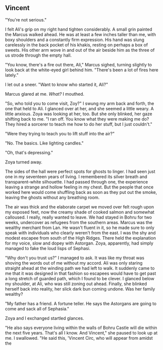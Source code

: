 ## Vincent

"You're not serious."

I felt Ali's grip on my right hand tighten considerably. A small grin painted the  Marcus walked ahead. He was at least a few inches taller than me, with boxy shoulders and a constantly firm expression. His hand was slung carelessly in the back pocket of his khakis, resting on perhaps a box of sweets. His other arm wove in and out of the air beside him as the three of us strode through the empty hall.

"You know, there's a fire out there, Ali," Marcus sighed, turning slightly to look back at the white-eyed girl behind him. "There's been a lot of fires here lately."

I let out a sneer. "Want to know who started it, Ali?"

Marcus glared at me. *What?* I mouthed.

"So, who told you to come visit, Zoy?" I swung my arm back and forth, the one that held to Ali. I glanced over at her, and she seemed a little weary. A little anxious. Zoya was looking at her, too. But she only blinked, her gaze shifting back to me. "I ran off. You know what they were making me do? They hired a sorcerer to teach me how to do her stuff, but I just couldn't."

"Were they trying to teach you to lift stuff into the air?"

"No. The basics. Like lighting candles."

"Oh, that's depressing."

Zoya turned away.

The sides of the hall were perfect spots for ghosts to linger. I had seen just one in my seventeen years of living. I remembered its silver breath and transparent-white silhouette. I had passed through one, the experience leaving a strange and hollow feeling in my chest. But the people that once worked here would come shuffling back as soon as they put out the smoke, leaving the ghosts without any breathing room.

The air was thick and the elaborate carpet we moved over felt rough upon my exposed feet, now the creamy shade of cooked salmon and somewhat calloused. I really, really wanted to leave. We had stayed in Bohru for two weeks, undercover as refugees from the southern areas. Marcus was the wealthy merchant from Lan. He wasn't fluent in it, so he made sure to only speak with individuals who clearly weren't from the east. I was the shy and modest escapee from south of the High Ridges. There held the explanation for my voice, slow and dopey with Astorgan. Zoya, apparently, had simply managed to fake the loud lisps of Sephasi.

"Why don't you trust us?" I managed to ask. It was like my throat was shoving the words out of me without my accord. Ali was only staring straight ahead at the winding path we had left to walk. It suddenly came to me that it was designed in that fashion so escapees would have to get past a long stretch of guarded path, which I found to be clever. I glanced below my shoulder, at Ali, who was still zoning out ahead. Finally, she blinked herself back into reality, her slick dark bun coming undone. Was her family wealthy?

"My father has a friend. A fortune teller. He says the Astorgans are going to come and sack all of Sephasia."

Zoya and I exchanged startled glances.

"He also says everyone living within the walls of Bohru Castle will die within the next five years. That's all I know. And Vincent," she paused to look up at me. I swallowed. "He said this, 'Vincent Circ, who will appear from amidst the 

